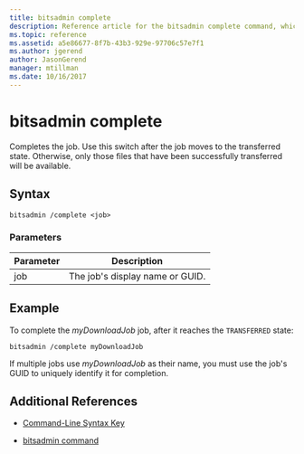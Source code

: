 ```yaml
---
title: bitsadmin complete
description: Reference article for the bitsadmin complete command, which completes the job.
ms.topic: reference
ms.assetid: a5e86677-8f7b-43b3-929e-97706c57e7f1
ms.author: jgerend
author: JasonGerend
manager: mtillman
ms.date: 10/16/2017
---
```


# bitsadmin complete

Completes the job. Use this switch after the job moves to the transferred state. Otherwise, only those files that have been successfully transferred will be available.

## Syntax

```
bitsadmin /complete <job>
```

### Parameters

| Parameter | Description |
| --------- | ----------- |
| job | The job's display name or GUID. |

## Example

To complete the *myDownloadJob* job, after it reaches the `TRANSFERRED` state:

```
bitsadmin /complete myDownloadJob
```

If multiple jobs use *myDownloadJob* as their name, you must use the job's GUID to uniquely identify it for completion.

## Additional References

- [Command-Line Syntax Key](command-line-syntax-key.md)

- [bitsadmin command](bitsadmin.md)
